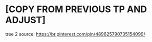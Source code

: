 # [COPY FROM PREVIOUS TP AND ADJUST]


tree 2 source:
https://br.pinterest.com/pin/489625790735154099/

